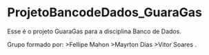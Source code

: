 ProjetoBancodeDados_GuaraGas
============================

Esse é o projeto GuaraGas para a disciplina
Banco de Dados.

Grupo formado por: >Fellipe Mahon >Mayrton Dias >Vitor Soares .

